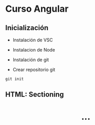 # Curso Angular #

## Inicialización ##

- Instalación de VSC
- Instalacion de Node
- Instalación de git

- Crear repositorio git
```shell
git init
```

## HTML: Sectioning ##

<body>
<header>
<h1>...
<section>
<article>
<aside>
<footer>

##